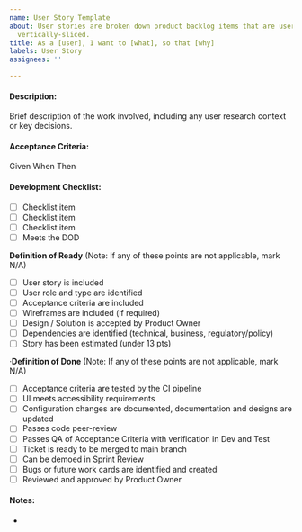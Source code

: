 ```yaml
---
name: User Story Template
about: User stories are broken down product backlog items that are user-focused and
  vertically-sliced.
title: As a [user], I want to [what], so that [why]
labels: User Story
assignees: ''

---
```


#### Description:

Brief description of the work involved, including any user research context or key decisions.

#### Acceptance Criteria:

Given
When
Then

#### Development Checklist:

- [ ] Checklist item
- [ ] Checklist item
- [ ] Checklist item
- [ ] Meets the DOD

**Definition of Ready** (Note: If any of these points are not applicable, mark N/A)

- [ ] User story is included
- [ ] User role and type are identified
- [ ] Acceptance criteria are included
- [ ] Wireframes are included (if required)
- [ ] Design / Solution is accepted by Product Owner
- [ ] Dependencies are identified (technical, business, regulatory/policy)
- [ ] Story has been estimated (under 13 pts)

·**Definition of Done** (Note: If any of these points are not applicable, mark N/A)

- [ ] Acceptance criteria are tested by the CI pipeline
- [ ] UI meets accessibility requirements
- [ ] Configuration changes are documented, documentation and designs are updated
- [ ] Passes code peer-review
- [ ] Passes QA of Acceptance Criteria with verification in Dev and Test
- [ ] Ticket is ready to be merged to main branch
- [ ] Can be demoed in Sprint Review
- [ ] Bugs or future work cards are identified and created
- [ ] Reviewed and approved by Product Owner

#### Notes:

-
